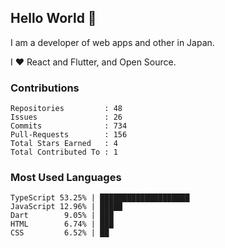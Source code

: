 ## Hello World 👋

I am a developer of web apps and other in Japan.

I ❤️ React and Flutter, and Open Source.

### Contributions

<!-- contributions start -->

    Repositories         : 48
    Issues               : 26
    Commits              : 734
    Pull-Requests        : 156
    Total Stars Earned   : 4
    Total Contributed To : 1

<!-- contributions end -->

### Most Used Languages

<!-- most-used-languages start -->

    TypeScript 53.25% | ████████████████████
    JavaScript 12.96% | █████
    Dart        9.05% | ███
    HTML        6.74% | ███
    CSS         6.52% | ██

<!-- most-used-languages end -->
